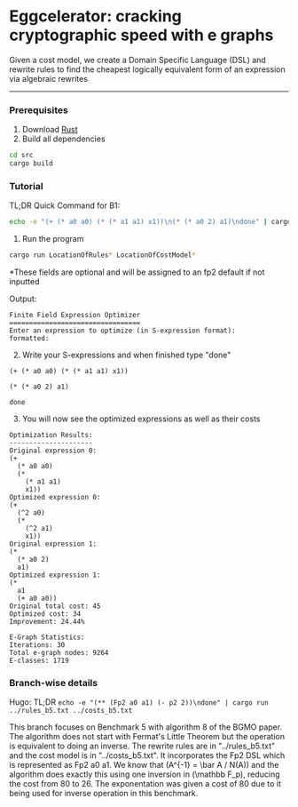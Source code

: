 # Eggcelerator: cracking cryptographic speed with e graphs

Given a cost model, we create a Domain Specific Language (DSL) and rewrite rules to find the cheapest logically equivalent form of an expression via algebraic rewrites 

---
### Prerequisites

1. Download [Rust](https://www.rust-lang.org/tools/install)
2. Build all dependencies
```bash
cd src
cargo build
```

### Tutorial
TL;DR Quick Command for B1:
```bash
echo -e "(+ (* a0 a0) (* (* a1 a1) x1))\n(* (* a0 2) a1)\ndone" | cargo run ../rules/rules_fp2.txt ../costs/costs_fp2.txt
```
1. Run the program 
```bash
cargo run LocationOfRules* LocationOfCostModel*
```
*These fields are optional and will be assigned to an fp2 default if not inputted

Output:
```
Finite Field Expression Optimizer
=================================
Enter an expression to optimize (in S-expression format):
formatted:
```
2. Write your S-expressions and when finished type "done"
```
(+ (* a0 a0) (* (* a1 a1) x1))
```

```
(* (* a0 2) a1)
```
```
done
```
3. You will now see the optimized expressions as well as their costs
```
Optimization Results:
---------------------
Original expression 0:
(+
  (* a0 a0)
  (*
    (* a1 a1)
    x1))
Optimized expression 0:
(+
  (^2 a0)
  (*
    (^2 a1)
    x1))
Original expression 1:
(*
  (* a0 2)
  a1)
Optimized expression 1:
(*
  a1
  (+ a0 a0))
Original total cost: 45
Optimized cost: 34
Improvement: 24.44%

E-Graph Statistics:
Iterations: 30
Total e-graph nodes: 9264
E-classes: 1719
```


### Branch-wise details
Hugo: 
TL;DR
`echo -e "(** (Fp2 a0 a1) (- p2 2))\ndone" | cargo run ../rules_b5.txt ../costs_b5.txt`

This branch focuses on Benchmark 5 with algorithm 8 of the BGMO paper. The algorithm does not start with Fermat's Little Theorem but the operation is equivalent to doing an inverse. The rewrite rules are in "../rules_b5.txt" and the cost model is in "../costs_b5.txt".
It incorporates the Fp2 DSL which is represented as Fp2 a0 a1. We know that \(A^{-1} = \bar A / N(A)\) and the algorithm does exactly this using one inversion in \(\mathbb F_p\), reducing the cost from 80 to 26. The exponentation was given a cost of 80 due to it being used for inverse operation in this benchmark.
